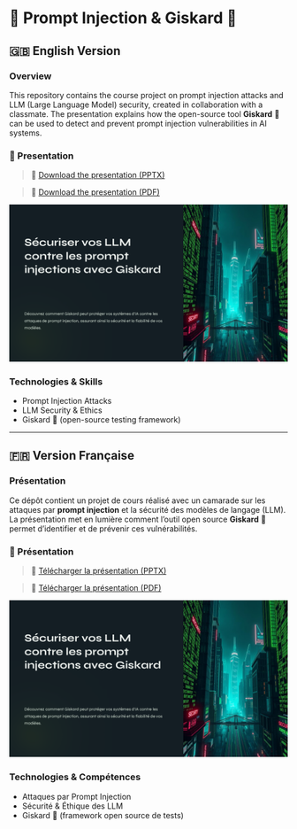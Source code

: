 # 🧠 Prompt Injection & Giskard 🐢

## 🇬🇧 English Version

### Overview

This repository contains the course project on prompt injection attacks and LLM (Large Language Model) security, created in collaboration with a classmate. The presentation explains how the open-source tool **Giskard** 🐢 can be used to detect and prevent prompt injection vulnerabilities in AI systems.

### 📄 Presentation

> 🔗 [Download the presentation (PPTX)](./presentation/Securiser-vos-LLM-contre-les-prompt-injections-avec-Giskard.pptx)

> 🔗 [Download the presentation (PDF)](./presentation/Securiser-vos-LLM-contre-les-prompt-injections-avec-Giskard.pdf)

![Presentation Preview](./resources/Securiser-vos-LLM-contre-les-prompt-injections-avec-Giskard.png)

### Technologies & Skills

- Prompt Injection Attacks
- LLM Security & Ethics
- Giskard 🐢 (open-source testing framework)

---

## 🇫🇷 Version Française

### Présentation

Ce dépôt contient un projet de cours réalisé avec un camarade sur les attaques par **prompt injection** et la sécurité des modèles de langage (LLM). La présentation met en lumière comment l’outil open source **Giskard** 🐢 permet d’identifier et de prévenir ces vulnérabilités.

### 📄 Présentation

> 🔗 [Télécharger la présentation (PPTX)](./presentation/Securiser-vos-LLM-contre-les-prompt-injections-avec-Giskard.pptx)

> 🔗 [Télécharger la présentation (PDF)](./presentation/Securiser-vos-LLM-contre-les-prompt-injections-avec-Giskard.pdf)

![Aperçu de la présentation](./resources/Securiser-vos-LLM-contre-les-prompt-injections-avec-Giskard.png)

### Technologies & Compétences

- Attaques par Prompt Injection
- Sécurité & Éthique des LLM
- Giskard 🐢 (framework open source de tests)
